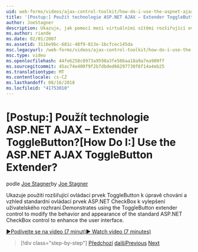 ```yaml
---
uid: web-forms/videos/ajax-control-toolkit/how-do-i-use-the-aspnet-ajax-togglebutton-extender
title: '[Postup:] Použít technologie ASP.NET AJAX – Extender ToggleButton? | Dokumenty Microsoft'
author: JoeStagner
description: Ukazuje, jak pomocí mezi virtuálními sítěmi rozšiřující ovládací prvek ToggleButton k úpravě chování a vzhled standardní ovládací prvek ASP.NET CheckBox k vylepšení uživatele...
ms.author: riande
ms.date: 02/01/2007
ms.assetid: 3116e9bc-681c-48f9-813e-1bcfcec145da
msc.legacyurl: /web-forms/videos/ajax-control-toolkit/how-do-i-use-the-aspnet-ajax-togglebutton-extender
msc.type: video
ms.openlocfilehash: 44fe6258c0973a9598a3fe586aa18a9a7ea909ff
ms.sourcegitcommit: 45ac74e400f9f2b7dbded66297730f6f14a4eb25
ms.translationtype: MT
ms.contentlocale: cs-CZ
ms.lasthandoff: 08/16/2018
ms.locfileid: "41753010"
---
```

<a name="how-do-i-use-the-aspnet-ajax-togglebutton-extender"></a><span data-ttu-id="58ac5-104">[Postup:] Použít technologie ASP.NET AJAX – Extender ToggleButton?</span><span class="sxs-lookup"><span data-stu-id="58ac5-104">[How Do I:] Use the ASP.NET AJAX ToggleButton Extender?</span></span>
====================
<span data-ttu-id="58ac5-105">podle [Joe Stagner](https://github.com/JoeStagner)</span><span class="sxs-lookup"><span data-stu-id="58ac5-105">by [Joe Stagner](https://github.com/JoeStagner)</span></span>

<span data-ttu-id="58ac5-106">Ukazuje použití rozšiřující ovládací prvek ToggleButton k úpravě chování a vzhled standardní ovládací prvek ASP.NET CheckBox k vylepšení uživatelského rozhraní.</span><span class="sxs-lookup"><span data-stu-id="58ac5-106">Demonstrates using the ToggleButton extender control to modify the behavior and appearance of the standard ASP.NET CheckBox control to enhance the user interface.</span></span>

[<span data-ttu-id="58ac5-107">&#9654;Podívejte se na video (7 minut)</span><span class="sxs-lookup"><span data-stu-id="58ac5-107">&#9654; Watch video (7 minutes)</span></span>](https://channel9.msdn.com/Blogs/ASP-NET-Site-Videos/how-do-i-use-the-aspnet-ajax-togglebutton-extender)

> [!div class="step-by-step"]
> <span data-ttu-id="58ac5-108">[Předchozí](how-do-i-use-the-aspnet-ajax-hovermenu-extender.md)
> [další](how-do-i-use-the-aspnet-ajax-dropshadow-extender.md)</span><span class="sxs-lookup"><span data-stu-id="58ac5-108">[Previous](how-do-i-use-the-aspnet-ajax-hovermenu-extender.md)
[Next](how-do-i-use-the-aspnet-ajax-dropshadow-extender.md)</span></span>
